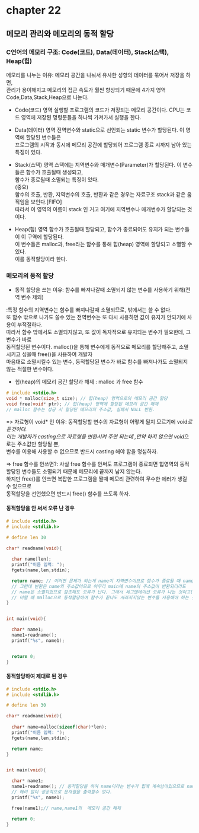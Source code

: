 # chapter 22
## 메모리 관리와 메모리의 동적 할당


### C언어의 메모리 구조: Code(코드), Data(데이터), Stack(스택), Heap(힙)
메모리를 나누는 이유: 메모리 공간을 나눠서 유사한 성향의 데이터를 묶어서 저장을 하면,<br>
관리가 용이해지고 메모리의 접근 속도가 훨씬 향상되기 때문에 4가지 영역 Code,Data,Stack,Heap으로 나눈다.<br>

* Code(코드) 영역
실행할 프로그램의 코드가 저장되는 메모리 공간이다. CPU는 코드 영역에 저장된 명령문들을 하나씩 가져가서 실행을 한다. <br>

* Data(데이터) 영역
전역변수와  static으로 선언되는 static 변수가 할당된다. 이 영역에 할당된 변수들은<br>
프로그램의 시작과 동시에 메모리 공간에 할당되어 프로그램 종료 시까지 남아 있는 특징이 있다. <br>

* Stack(스택) 영역
스택에는 지역변수와 매개변수(Parameter)가 할당된다. 이 변수들은 함수가 호출될때 생성되고,<br>
함수가 종료될때 소멸되는 특징이 있다. <br>
(중요)<br>
함수의 호출, 반환, 지역변수의 호출, 반환과 같은 경우는 자료구조 stack과 같은 움직임을 보인다.[FIFO] <br>
따라서 이 영역의 이름이 stack 인 거고 여기에 지역변수나 매개변수가 할당되는 것이다.<br>

* Heap(힙) 영역
함수가 호출될때 할당되고, 함수가 종료되어도 유지가 되는 변수들이 이 구역에 할당된다. <br>
이 변수들은 malloc과, free라는 함수를 통해 힙(heap) 영역에 할당되고 소멸할 수 있다.<br>
이를 동적할당이라 한다. <br>

### 메모리의 동적 할당

* 동적 할당을 쓰는 이유: 함수를 빠져나갈때 소멸되지 않는 변수를 사용하기 위해(전역 변수 제외)

:특정 함수의 지역변수는 함수를 빠져나갈때 소멸되므로, 밖에서는 쓸 수 없다.<br>
또 함수 밖으로 나가도 쓸수 있는 전역변수는 또 다시 사용하면 값이 유지가 안되기에 사용이 부적절하다.<br>
따라서 함수 밖에서도 소멸되지않고, 또 값이 독자적으로 유지되는 변수가 필요한데, 그 변수가 바로 <br>
동적할당된 변수이다. malloc()을 통해 변수에게 동적으로 메모리를 할당해주고, 소멸시키고 싶을때 free()을 사용하여 개발자<br>
마음대로 소멸시킬수 있는 변수, 동적할당된 변수가 바로 함수를 빠져나가도 소멸되지 않는 적절한 변수이다. <br>

* 힙(heap)의 메모리 공간 할당과 해제 : malloc 과 free 함수

```c
# include <stdio.h>
void * malloc(size_t size); // 힙(heap) 영역으로의 메모리 공간 할당
void free(void* ptr); // 힙(heap) 영역에 할당된 메모리 공간 해제
// malloc 함수는 성공 시 할당된 메모리의 주소값, 실패시 NULL 반환.
```

=> 자료형이 void* 인 이유: 동적할당할 변수의 자료형이 어떻게 될지 모르기에 void*로 둔것이다. <br>
이는 개발자가 casting으로 자료형을 변환시켜 주면 되는데 ,만약 하지 않으면 void*으로는 주소값만 할당될 뿐, <br>
변수를 이용해 사용할 수 없으므로 반드시 casting 해야 함을 명심하자. <br>

=> free 함수를 안쓰면?: 사실 free 함수를 안써도 프로그램이 종료되면 힙영역의 동적할당된 변수들도 소멸되기 때문에 메모리에 끝까지
남지 않는다.<br> 하지만 free()를 안쓰면 복잡한 프로그램을 짤때 메모리 관련하여 무수한 에러가 생길 수 있으므로<br>
동적할당을 선언했으면 반드시 free() 함수를 쓰도록 하자.<br>

#### 동적할당을 안 써서 오류 난 경우

```c
# include <stdio.h>
# include <stdlib.h>

# define len 30

char* readname(void){
 
  char name[len];
  printf("이름 입력: ");
  fgets(name,len,stdin);

  return name; // 이러면 문제가 되는게 name이 지역변수이므로 함수가 종료될 때 name도 소멸된다. 
  // 그런데 반환은 name의 주소값이므로 아무리 main에 name의 주소값이 반환되더라도
  // name은 소멸되었므로 참조해도 오류가 난다. 그래서 세그멘테이션 오류가 나는 것이고(혹은 null 반환),
  // 이럴 때 malloc으로 동적할당하여 함수가 끝나도 사라지지않는 변수를 사용해야 하는 것이다.
}


int main(void){

  char* name1;
  name1=readname();
  printf("%s", name1);   


  return 0;
}
```

#### 동적할당하여 제대로 된 경우
```c
# include <stdio.h>
# include <stdlib.h>

# define len 30

char* readname(void){
 
  char* name=malloc(sizeof(char)*len);
  printf("이름 입력: ");
  fgets(name,len,stdin);

  return name; 
}


int main(void){

  char* name1;
  name1=readname(); // 동적할당을 하여 name이라는 변수가 힙에 계속남아있으므로 name1이 name의 주소값을 잘 반환받아,
  // 에러 없이 성공적으로 문자열을 출력할수 있다. 
  printf("%s", name1);   

  free(name1);// name,name1의  메모리 공간 해제

  return 0;
}
```


